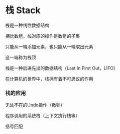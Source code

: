# 栈 Stack

栈是一种线性数据结构

相比数组，栈对应的操作是数组的子集

只能从一端添加元素，也只能从一端取出元素

这一端称为栈顶



栈是一种后进先出的数据结构（Last In First Out，LIFO）

在计算机的世界中，栈拥有着不可思议的作用



### 栈的应用

无处不在的Undo操作（撤销）

程序调用的系统栈（上下文执行栈等）

括号匹配